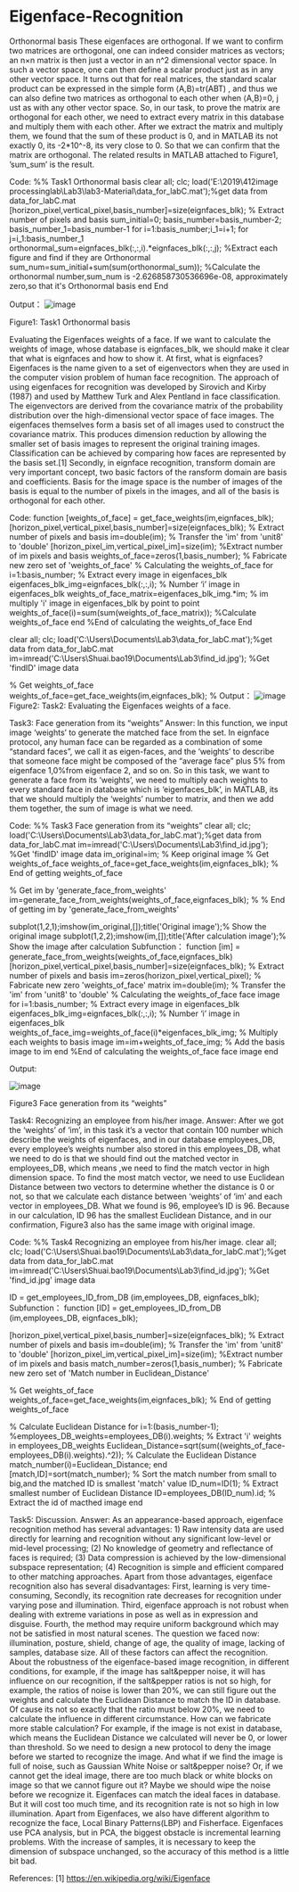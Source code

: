 # Eigenface-Recognition


Orthonormal basis
	These eigenfaces are orthogonal.
	If we want to confirm two matrices are orthogonal, one can indeed consider matrices as vectors; an n×n matrix is then just a vector in an n^2 dimensional vector space. In such a vector space, one can then define a scalar product just as in any other vector space. It turns out that for real matrices, the standard scalar product can be expressed in the simple form ⟨A,B⟩=tr(ABT) , and thus we can also define two matrices as orthogonal to each other when ⟨A,B⟩=0, j
ust as with any other vector space.
	So, in our task, to prove the matrix are orthogonal for each other, we need to extract every matrix in this database and multiply them with each other. After we extract the matrix and multiply them, we found that the sum of these product is 0, and in MATLAB its not exactly 0, its -2*10^-8, its very close to 0. So that we can confirm that the matrix are orthogonal.
	The related results in MATLAB attached to Figure1, ’sum_sum’ is the result.

Code:
%% Task1 Orthonormal basis
clear all;
clc;
load('E:\2019\412image processinglab\Lab3\lab3-Material\data_for_labC.mat');%get data from data_for_labC.mat
[horizon_pixel,vertical_pixel,basis_number]=size(eignfaces_blk); % Extract number of pixels and basis
sum_initial=0;
basis_number=basis_number-2;
basis_number_1=basis_number-1
for i=1:basis_number;i_1=i+1;
for j=i_1:basis_number_1
orthonormal_sum=eignfaces_blk(:,:,i).*eignfaces_blk(:,:,j); %Extract each figure and find if they are Orthonormal
sum_num=sum_initial+sum(sum(orthonormal_sum)); %Calculate the orthonormal number,sum_num is -2.626858730536696e-08, approximately zero,so that it's Orthonormal basis
end
End
 
Output：
![image](https://github.com/STPChenFang/Eigenface-Recognition/blob/main/IMG_Eigenface%20recoginition/image001.png)

Figure1: Task1 Orthonormal basis


Evaluating the Eigenfaces weights of a face.
	If we want to calculate the weights of image, whose database is eignfaces_blk, we should make it clear that what is eignfaces and how to show it.
	At first, what is eignfaces? Eigenfaces is the name given to a set of eigenvectors when they are used in the computer vision problem of human face recognition. The approach of using eigenfaces for recognition was developed by Sirovich and Kirby (1987) and used by Matthew Turk and Alex Pentland in face classification. The eigenvectors are derived from the covariance matrix of the probability distribution over the high-dimensional vector space of face images. The eigenfaces themselves form a basis set of all images used to construct the covariance matrix. This produces dimension reduction by allowing the smaller set of basis images to represent the original training images. Classification can be achieved by comparing how faces are represented by the basis set.[1]
	Secondly, in eignface recognition, transform domain are very important concept, two basic factors of the ransform domain are basis and coefficients. Basis for the image space is the number of images of the basis is equal to the number of pixels in the images, and all of the basis is orthogonal for each other.

Code:
function [weights_of_face] = get_face_weights(im,eignfaces_blk);  
[horizon_pixel,vertical_pixel,basis_number]=size(eignfaces_blk); % Extract number of pixels and basis
im=double(im); % Transfer the 'im' from 'unit8' to 'double'
[horizon_pixel_im,vertical_pixel_im]=size(im); %Extract number of im pixels and basis
weights_of_face=zeros(1,basis_number); % Fabricate new zero set of 'weights_of_face'
    % Calculating the weights_of_face
    for i=1:basis_number; % Extract every image in eigenfaces_blk
        eigenfaces_blk_img=eignfaces_blk(:,:,i); % Number ‘i’ image in eigenfaces_blk
        weights_of_face_matrix=eigenfaces_blk_img.*im; % im multiply 'i' image in eigenfaces_blk by point to point
        weights_of_face(i)=sum(sum(weights_of_face_matrix)); %Calculate weights_of_face
    end
    %End of calculating the weights_of_face
End

clear all;
clc;
load('C:\Users\Documents\Lab3\data_for_labC.mat');%get data from data_for_labC.mat
im=imread('C:\Users\Shuai.bao19\Documents\Lab3\find_id.jpg'); %Get 'findID' image data
 
% Get weights_of_face
weights_of_face=get_face_weights(im,eignfaces_blk);
% 
Output：
![image](https://github.com/STPChenFang/Eigenface-Recognition/blob/main/IMG_Eigenface%20recoginition/image002.png)
Figure2: Task2: Evaluating the Eigenfaces weights of a face.

Task3: Face generation from its “weights”
Answer: 
	In this function, we input image ‘weights’ to generate the matched face from the set.
	In eignface protocol, any human face can be regarded as a combination of some “standard faces”, we call it as eigen-faces, and the ‘weights’ to describe that someone face might be composed of the  “average face” plus 5% from eigenface 1,0%from eigenface 2, and so on.
	So in this task, we want to generate a face from its ‘weights’, we need to multiply each weights to every standard face in database which is ‘eigenfaces_blk’, in MATLAB, its that we should multiply the ‘weights’ number to matrix, and then we add them together, the sum of image is what we need.
	
Code:
%% Task3 Face generation from its “weights”
clear all;
clc;
load('C:\Users\Documents\Lab3\data_for_labC.mat');%get data from data_for_labC.mat
im=imread('C:\Users\Documents\Lab3\find_id.jpg'); %Get 'findID' image data
im_original=im; % Keep original image
% Get weights_of_face
weights_of_face=get_face_weights(im,eignfaces_blk);
% End of getting weights_of_face
 
% Get im by 'generate_face_from_weights'
im=generate_face_from_weights(weights_of_face,eignfaces_blk); %
% End of getting im by 'generate_face_from_weights'
 
subplot(1,2,1);imshow(im_original,[]);title('Original image');% Show the original image
subplot(1,2,2);imshow(im,[]);title('After calculation image');% Show the image after calculation
Subfunction：
function [im] = generate_face_from_weights(weights_of_face,eignfaces_blk)
[horizon_pixel,vertical_pixel,basis_number]=size(eignfaces_blk); % Extract number of pixels and basis
im=zeros(horizon_pixel,vertical_pixel); % Fabricate new zero 'weights_of_face' matrix
im=double(im); % Transfer the 'im' from 'unit8' to 'double'
    % Calculating the weights_of_face face image
    for i=1:basis_number; % Extract every image in eigenfaces_blk
        eigenfaces_blk_img=eignfaces_blk(:,:,i); % Number ‘i’ image in eigenfaces_blk
        weights_of_face_img=weights_of_face(i)*eigenfaces_blk_img; % Multiply each weights to basis image 
        im=im+weights_of_face_img; % Add the basis image to im
    end
    %End of calculating the weights_of_face face image
end

Output:

![image](https://github.com/STPChenFang/Eigenface-Recognition/blob/main/IMG_Eigenface%20recoginition/image004.png)

Figure3 Face generation from its “weights”

Task4: Recognizing an employee from his/her image.
Answer: 
	After we got the ‘weights’ of ‘im’, in this task it’s a vector that contain 100 number which describe the weights of eigenfaces, and in our database employees_DB, every employee’s weights number also stored in this employees_DB, what we need to do is that we should find out the matched vector in employees_DB, which means ,we need to find the match vector in high dimension space.
	To find the most match vector, we need to use Euclidean Distance between two vectors to determine whether the distance is 0 or not, so that we calculate each distance between  ‘weights’ of ‘im’ and each vector in employees_DB. What we found is 96, employee’s ID is 96.
	Because in our calculation, ID 96 has the smallest Euclidean Distance, and in our confirmation, Figure3 also has the same image with original image.

Code:
%% Task4 Recognizing an employee from his/her image. 
clear all;
clc;
load('C:\Users\Shuai.bao19\Documents\Lab3\data_for_labC.mat');%get data from data_for_labC.mat
im=imread('C:\Users\Shuai.bao19\Documents\Lab3\find_id.jpg'); %Get 'find_id.jpg' image data
 
ID = get_employees_ID_from_DB (im,employees_DB, eignfaces_blk); 
Subfunction：
function [ID] = get_employees_ID_from_DB (im,employees_DB, eignfaces_blk); 
 
[horizon_pixel,vertical_pixel,basis_number]=size(eignfaces_blk); % Extract number of pixels and basis
im=double(im); % Transfer the 'im' from 'unit8' to 'double'
[horizon_pixel_im,vertical_pixel_im]=size(im); %Extract number of im pixels and basis
match_number=zeros(1,basis_number); % Fabricate new zero set of 'Match number in Euclidean_Distance'
 
% Get weights_of_face
weights_of_face=get_face_weights(im,eignfaces_blk);
% End of getting weights_of_face
 
% Calculate Euclidean Distance
for i=1:(basis_number-1);
    %employees_DB_weights=employees_DB(i).weights; % Extract 'i' weights in employees_DB_weights
    Euclidean_Distance=sqrt(sum((weights_of_face-employees_DB(i).weights).^2)); % Calculate the Euclidean Distance
    match_number(i)=Euclidean_Distance;
end
    [match,ID]=sort(match_number); % Sort the match number from small to big,and the matched ID is smallest 'match' value
    ID_num=ID(1); % Extract smallest number of Euclidean Distance
    ID=employees_DB(ID_num).id; % Extract the id of macthed image
end

Task5: Discussion.
Answer: 
	As an appearance-based approach, eigenface recognition method has several advantages:
 	1) Raw intensity data are used directly for learning and recognition without any significant low-level or mid-level processing; 
(2) No knowledge of geometry and reflectance of faces is required; 
(3) Data compression is achieved by the low-dimensional subspace representation; 
(4) Recognition is simple and efficient compared to other matching approaches.
	Apart from those advantages, eigenface recognition also has several disadvantages: 
First, learning is very time-consuming,
Secondly, its recognition rate decreases for recognition under varying pose and illumination. 
Third, eigenface approach is not robust when dealing with extreme variations in pose as well as in expression and disguise. 
Fourth, the method may require uniform background which may not be satisfied in most natural scenes.
The question we faced now: illumination, posture, shield, change of age, the quality of image, lacking of samples, database size. All of these factors can affect the recognition.
About the robustness of the eigenface-based image recognition, in different conditions, for example, if the image has salt&pepper noise, it will has influence on our recognition, if the salt&pepper ratios is not so high, for example, the ratios of noise is lower than 20%, we can still figure out the weights and calculate the Euclidean Distance to match the ID in database. Of cause its not so exactly that the ratio must below 20%, we need to calculate the influence in different circumstance.
How can we fabricate more stable calculation? For example, if the image is not exist in database, which means the Euclidean Distance we calculated will never be 0, or lower than threshold. So we need to design a new protocol to deny the image before we started to recognize the image.
And what if we find the image is full of noise, such as Gaussian White Noise or salt&pepper noise? Or, if we cannot get the ideal image, there are too much black or white blocks on image so that we cannot figure out it? Maybe we should wipe the noise before we recognize it.
Eigenfaces can match the ideal faces in database. But it will cost too much time, and its recognition rate is not so high in low illumination.
Apart from Eigenfaces, we also have different algorithm to recognize the face, Local Binary Patterns(LBP) and Fisherface.
	Eigenfaces use PCA analysis, but in PCA, the biggest obstacle is incremental learning problems. With the increase of samples, it is necessary to keep the dimension of subspace unchanged, so the accuracy of this method is a little bit bad.

References:
[1] https://en.wikipedia.org/wiki/Eigenface 
